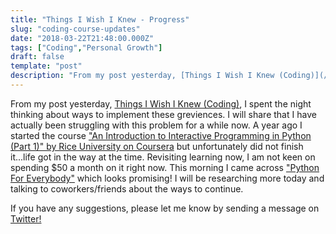 ```yaml
---
title: "Things I Wish I Knew - Progress"
slug: "coding-course-updates"
date: "2018-03-22T21:48:00.000Z"
tags: ["Coding","Personal Growth"]
draft: false
template: "post"
description: "From my post yesterday, [Things I Wish I Knew (Coding)](/blog/2018/03/21/things-i-wish-i-knew.html), I spent the night thinking about ways to implement these greviences. I will share that I have..."
---
```


From my post yesterday, [Things I Wish I Knew (Coding)](/blog/2018/03/21/things-i-wish-i-knew.html), I spent the night thinking about ways to implement these greviences. I will share that I have actually been struggling with this problem for a while now. A year ago I started the course ["An Introduction to Interactive Programming in Python (Part 1)" by Rice University on Coursera](https://www.coursera.org/learn/interactive-python-2) but unfortunately did not finish it...life got in the way at the time. Revisiting learning now, I am not keen on spending $50 a month on it right now. This morning I came across ["Python For Everybody"](https://www.py4e.com/) which looks promising! I will be researching more today and talking to coworkers/friends about the ways to continue.

If you have any suggestions, please let me know by sending a message on [Twitter!](http://twitter.com/kevinguebert)
